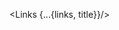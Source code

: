 <script context="module">


  export async function preload(page) {
    const { path } = page
    const removedSlashes = path.split('/')
    const lastPathSection = removedSlashes[removedSlashes.length - 1];

    const res = await this.fetch(path + '.json')
    const links = await res.json()

// error handling
// .catch((err) => console.log(`error in fetch from ${fetchPath}.json`))
    return { links, lastPathSection }
  }
</script>

<script>
  import Links from 'LinksList.svelte';
  import { makeReadableName } from 'makeReadableName';

  export let links, lastPathSection

  const title = makeReadableName(lastPathSection)
</script>

<Links {...{links, title}}/>
